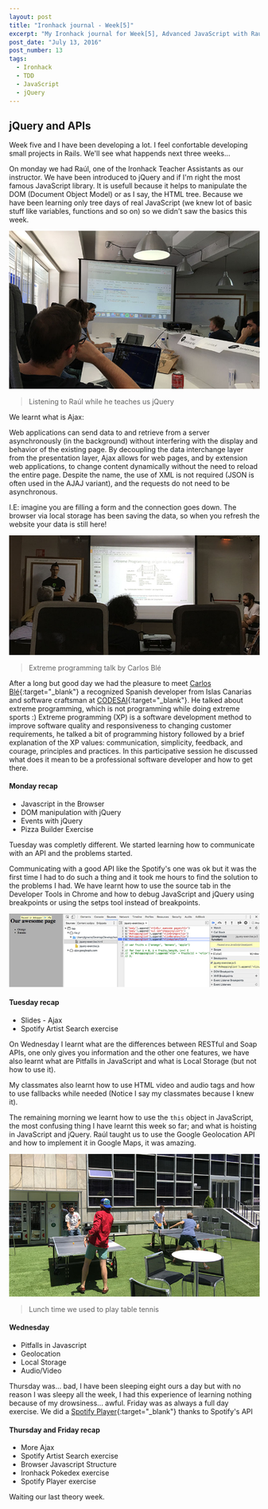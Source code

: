 ```yaml
---
layout: post
title: "Ironhack journal - Week[5]"
excerpt: "My Ironhack journal for Week[5], Advanced JavaScript with Raúl Vega"
post_date: "July 13, 2016"
post_number: 13
tags:
  - Ironhack
  - TDD
  - JavaScript
  - jQuery
---
```


## jQuery and APIs

Week five and I have been developing a lot. I feel confortable developing small projects in Rails. We'll see what happends next three weeks...

On monday we had Raúl, one of the Ironhack Teacher Assistants as our instructor. We have been introduced to jQuery and if I'm right the most famous JavaScript library. It is usefull because it helps to manipulate the DOM (Document Object Model) or as I say, the HTML tree. Because we have been learning only tree days of real JavaScript (we knew lot of basic stuff like variables, functions and so on) so we didn't saw the basics this week.

<img src="/assets/images/post-irnohack-week-five-a.jpg" alt="Listening to Raúl while he teaches us jQuery">

<blockquote class="">
    <p>Listening to Raúl while he teaches us jQuery</p>
</blockquote>

We learnt what is Ajax:

Web applications can send data to and retrieve from a server asynchronously (in the background) without interfering with the display and behavior of the existing page. By decoupling the data interchange layer from the presentation layer, Ajax allows for web pages, and by extension web applications, to change content dynamically without the need to reload the entire page. Despite the name, the use of XML is not required (JSON is often used in the AJAJ variant), and the requests do not need to be asynchronous.

I.E: imagine you are filling a form and the connection goes down. The browser via local storage has been saving the data, so when you refresh the website your data is still here!

<img src="/assets/images/post-irnohack-week-five-b.jpg" alt="Extreme programming talk by Carlos Blé">

<blockquote class="">
    <p>Extreme programming talk by Carlos Blé</p>
</blockquote>

After a long but good day we had the pleasure to meet [Carlos Blé](https://twitter.com/carlosble){:target="_blank"} a recognized Spanish developer from Islas Canarias and software craftsman at [CODESAI](http://www.codesai.com){:target="_blank"}. He talked about extreme programming, which is not programming while doing extreme sports :) Extreme programming (XP) is a software development method to improve software quality and responsiveness to changing customer requirements, he talked a bit of programming history followed by a brief explanation of the XP values: communication, simplicity, feedback, and courage, principles and practices. In this participative session he discussed what does it mean to be a professional software developer and how to get there.

#### Monday recap

- Javascript in the Browser
- DOM manipulation with jQuery
- Events with jQuery
- Pizza Builder Exercise

Tuesday was completly different. We started learning how to communicate with an API and the problems started.

Communicating with a good API like the Spotify's one was ok but it was the first time I had to do such a thing and it took me hours to find the solution to the problems I had. We have learnt how to use the source tab in the Developer Tools in Chrome and how to debug JavaScript and jQuery using breakpoints or using the setps tool instead of breakpoints.

<img src="/assets/images/post-irnohack-week-five-d.jpg" alt="jQuery debugging">

#### Tuesday recap

- Slides - Ajax
- Spotify Artist Search exercise

On Wednesday I learnt what are the differences between RESTful and Soap APIs, one only gives you information and the other one features, we have also learnt what are Pitfalls in JavaScript and what is Local Storage (but not how to use it).

My classmates also learnt how to use HTML video and audio tags and how to use fallbacks while needed (Notice I say my classmates because I knew it).

The remaining morning we learnt how to use the `this` object in JavaScript, the most confusing thing I have learnt this week so far; and what is hoisting in JavaScript and jQuery. Raúl taught us to use the Google Geolocation API and how to implement it in Google Maps, it was amazing.

<img src="/assets/images/post-irnohack-week-five-c.jpg" alt="Lunch time we used to play table tennis">

<blockquote class="">
    <p>Lunch time we used to play table tennis</p>
</blockquote>

#### Wednesday

- Pitfalls in Javascript
- Geolocation
- Local Storage
- Audio/Video

Thursday was... bad, I have been sleeping eight ours a day but with no reason I was sleepy all the week, I had this experience of learning nothing because of my drowsiness... awful. Friday was as always a full day exercise. We did a [Spotify Player](https://github.com/IgnaciodeNuevo/Ironhack/blob/master/Week%205/Day%205/spotify-skeleton-master/spotify.js){:target="_blank"} thanks to Spotify's API

#### Thursday and Friday recap

- More Ajax
- Spotify Artist Search exercise
- Browser Javascript Structure
- Ironhack Pokedex exercise
- Spotify Player exercise

Waiting our last theory week.
